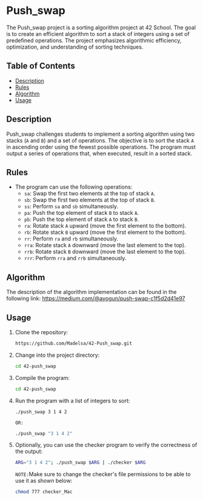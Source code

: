 # Push_swap

The Push_swap project is a sorting algorithm project at 42 School. The goal is to create an efficient algorithm to sort a stack of integers using a set of predefined operations. The project emphasizes algorithmic efficiency, optimization, and understanding of sorting techniques.

## Table of Contents

- [Description](#description)
- [Rules](#rules)
- [Algorithm](#algorithm)
- [Usage](#usage)

## Description

Push_swap challenges students to implement a sorting algorithm using two stacks (`A` and `B`) and a set of operations. The objective is to sort the stack `A` in ascending order using the fewest possible operations. The program must output a series of operations that, when executed, result in a sorted stack.

## Rules

- The program can use the following operations:
  - `sa`: Swap the first two elements at the top of stack `A`.
  - `sb`: Swap the first two elements at the top of stack `B`.
  - `ss`: Perform `sa` and `sb` simultaneously.
  - `pa`: Push the top element of stack `B` to stack `A`.
  - `pb`: Push the top element of stack `A` to stack `B`.
  - `ra`: Rotate stack `A` upward (move the first element to the bottom).
  - `rb`: Rotate stack `B` upward (move the first element to the bottom).
  - `rr`: Perform `ra` and `rb` simultaneously.
  - `rra`: Rotate stack `A` downward (move the last element to the top).
  - `rrb`: Rotate stack `B` downward (move the last element to the top).
  - `rrr`: Perform `rra` and `rrb` simultaneously.

## Algorithm

The description of the algorithm implementation can be found in the following link:
https://medium.com/@ayogun/push-swap-c1f5d2d41e97

## Usage

1. Clone the repository:

   ```bash
   https://github.com/Madelsa/42-Push_swap.git
   ```
   
2. Change into the project directory:
   
   ```bash
   cd 42-push_swap
   ```
   
3. Compile the program:

   ```bash
   cd 42-push_swap
   ```
   
4. Run the program with a list of integers to sort:

   ```bash
   ./push_swap 3 1 4 2
   ```
   `OR:`
   ```bash
   ./push_swap "3 1 4 2"
   ```

5. Optionally, you can use the checker program to verify the correctness of the output:

   ```bash
   ARG="3 1 4 2"; ./push_swap $ARG | ./checker $ARG
   ```
   `NOTE:`Make sure to change the checker's file permissions to be able to use it as shown below:
   ```bash
   chmod 777 checker_Mac
   ```
   
